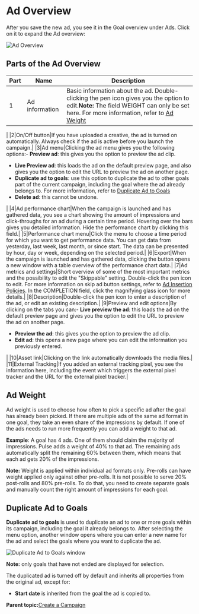 # Ad Overview

After you save the new ad, you see it in the Goal overview under Ads. Click on it to expand the Ad overview:

![Ad Overview](../../image/pulse_campaigns_ad_overview.png)

## Parts of the Ad Overview

|Part|Name|Description|
|----|----|-----------|
|1|Ad information|Basic information about the ad. Double-clicking the pen icon gives you the option to edit.**Note:** The field WEIGHT can only be set here. For more information, refer to [Ad Weight](#ad_weight)

|
|2|On/Off button|If you have uploaded a creative, the ad is turned on automatically. Always check if the ad is active before you launch the campaign.|
|3|Ad menu|Clicking the ad menu gives you the following options:-   **Preview ad**: this gives you the option to preview the ad clip.
-   **Live Preview ad**: this loads the ad on the default preview page, and also gives you the option to edit the URL to preview the ad on another page.
-   **Duplicate ad to goals**: use this option to duplicate the ad to other goals part of the current campaign, including the goal where the ad already belongs to. For more information, refer to [Duplicate Ad to Goals](#duplicate_ad_to_goals)
-   **Delete ad**: this cannot be undone.

|
|4|Ad performance chart|When the campaign is launched and has gathered data, you see a chart showing the amount of impressions and click-throughs for an ad during a certain time period. Hovering over the bars gives you detailed information. Hide the performance chart by clicking this field.|
|5|Performance chart menu|Click the menu to choose a time period for which you want to get performance data. You can get data from yesterday, last week, last month, or since start. The data can be presented by hour, day or week, depending on the selected period.|
|6|Export|When the campaign is launched and has gathered data, clicking the button opens a new window with a table overview of the performance chart data.|
|7|Ad metrics and settings|Short overview of some of the most important metrics and the possibility to edit the "Skippable" setting. Double-click the pen icon to edit. For more information on skip ad button settings, refer to [Ad Insertion Policies](ad_insertion_policies.md). In the COMPLETION field, click the magnifying glass icon for more details.|
|8|Description|Double-click the pen icon to enter a description of the ad, or edit an existing description.|
|9|Preview and edit options|By clicking on the tabs you can:-   **Live preview the ad**: this loads the ad on the default preview page and gives you the option to edit the URL to preview the ad on another page.
-   **Preview the ad**: this gives you the option to preview the ad clip.
-   **Edit ad**: this opens a new page where you can edit the information you previously entered.

|
|10|Asset link|Clicking on the link automatically downloads the media files.|
|11|External Tracking|If you added an external tracking pixel, you see the information here, including the event which triggers the external pixel tracker and the URL for the external pixel tracker.|

## Ad Weight

Ad weight is used to choose how often to pick a specific ad after the goal has already been picked. If there are multiple ads of the same ad format in one goal, they take an even share of the impressions by default. If one of the ads needs to run more frequently you can add a weight to that ad.

**Example**: A goal has 4 ads. One of them should claim the majority of impressions. Pulse adds a weight of 40% to that ad. The remaining ads automatically split the remaining 60% between them, which means that each ad gets 20% of the impressions.

**Note:** Weight is applied within individual ad formats only. Pre-rolls can have weight applied only against other pre-rolls. It is not possible to serve 20% post-rolls and 80% pre-rolls. To do that, you need to create separate goals and manually count the right amount of impressions for each goal.

## Duplicate Ad to Goals

**Duplicate ad to goals** is used to duplicate an ad to one or more goals within its campaign, including the goal it already belongs to. After selecting the menu option, another window opens where you can enter a new name for the ad and select the goals where you want to duplicate the ad.

![Duplicate Ad to Goals window](../../image/pulse_duplicate_ad.png)

**Note:** only goals that have not ended are displayed for selection.

The duplicated ad is turned off by default and inherits all properties from the original ad, except for:

-   **Start date** is inherited from the goal the ad is copied to.

**Parent topic:**[Create a Campaign](../../../oadtech/ad_serving/ug/create_a_campaign.md)

